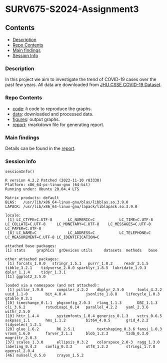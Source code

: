 # SURV675-S2024-Assignment3


## Contents

- [Description](#description)
- [Repo Contents](#repo-contents)
- [Main findings](#main-findings)
- [Session Info](#session-info)



### Description

In this project we aim to investigate the trend of COVID-19 cases over the past few years. All data are downloaded from [JHU CSSE COVID-19 Dataset](https://github.com/CSSEGISandData/COVID-19/tree/master/csse_covid_19_data).


### Repo Contents 

- [code](./code): `R` code to reproduce the graphs.
- [data](./data): downloaded and processed data.
- [figures](./figures): output graphs.
- [report](./report): rmarkdown file for generating report.


### Main findings 

Details can be found in the [report](./report/report.pdf).


### Session Info


```
sessionInfo()

R version 4.2.2 Patched (2022-11-10 r83330)
Platform: x86_64-pc-linux-gnu (64-bit)
Running under: Ubuntu 20.04.4 LTS

Matrix products: default
BLAS:   /usr/lib/x86_64-linux-gnu/blas/libblas.so.3.9.0
LAPACK: /usr/lib/x86_64-linux-gnu/lapack/liblapack.so.3.9.0

locale:
 [1] LC_CTYPE=C.UTF-8       LC_NUMERIC=C           LC_TIME=C.UTF-8        LC_COLLATE=C.UTF-8     LC_MONETARY=C.UTF-8    LC_MESSAGES=C.UTF-8    LC_PAPER=C.UTF-8      
 [8] LC_NAME=C              LC_ADDRESS=C           LC_TELEPHONE=C         LC_MEASUREMENT=C.UTF-8 LC_IDENTIFICATION=C   

attached base packages:
[1] stats     graphics  grDevices utils     datasets  methods   base     

other attached packages:
 [1] forcats_1.0.0   stringr_1.5.1   purrr_1.0.2     readr_2.1.5     tibble_3.2.1    tidyverse_2.0.0 sparklyr_1.8.5  lubridate_1.9.3 dplyr_1.1.4     tidyr_1.3.1    
[11] ggplot2_3.5.0  

loaded via a namespace (and not attached):
 [1] pillar_1.9.0      compiler_4.2.2    dbplyr_2.5.0      tools_4.2.2       uuid_1.1-0        bit_4.0.4         jsonlite_1.8.8    lifecycle_1.0.3   gtable_0.3.1     
[10] timechange_0.1.1  pkgconfig_2.0.3   rlang_1.1.3       DBI_1.1.3         cli_3.6.2         rstudioapi_0.14   parallel_4.2.2    yaml_2.3.6        withr_2.5.0      
[19] httr_1.4.4        systemfonts_1.0.4 generics_0.1.3    vctrs_0.6.5       askpass_1.1       hms_1.1.2         bit64_4.0.5       grid_4.2.2        tidyselect_1.2.1 
[28] glue_1.6.2        R6_2.5.1          textshaping_0.3.6 fansi_1.0.3       vroom_1.6.0       farver_2.1.1      blob_1.2.3        tzdb_0.3.0        magrittr_2.0.3   
[37] scales_1.3.0      ellipsis_0.3.2    colorspace_2.0-3  ragg_1.3.0        labeling_0.4.2    config_0.3.2      utf8_1.2.2        stringi_1.7.8     openssl_2.0.4    
[46] munsell_0.5.0     crayon_1.5.2

```